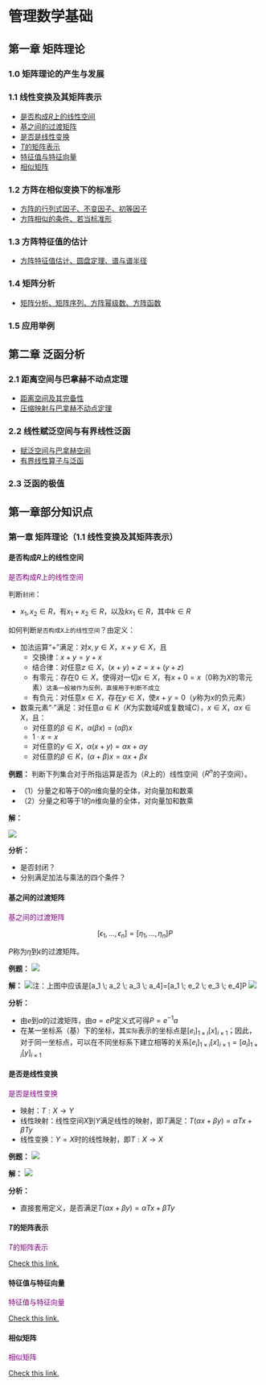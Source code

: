 # 管理数学基础
## 第一章 矩阵理论
### 1.0 矩阵理论的产生与发展
### 1.1 线性变换及其矩阵表示
- [是否构成$R$上的线性空间](#010101)
- [基之间的过渡矩阵](#010102)
- [是否是线性变换](#010103)
- [$T$的矩阵表示](#010104)
- [特征值与特征向量](#010105)
- [相似矩阵](#010106)
### 1.2 方阵在相似变换下的标准形
- [方阵的行列式因子、不变因子、初等因子](./notes/0104方阵的行列式因子、不变因子、初等因子.md)
- [方阵相似的条件、若当标准形](./notes/0105方阵相似的条件、若当标准形.md)
### 1.3 方阵特征值的估计
- [方阵特征值估计、圆盘定理、谱与谱半径](./notes/0106方阵特征值估计、圆盘定理、谱与谱半径.md)
### 1.4 矩阵分析
- [矩阵分析、矩阵序列、方阵幂级数、方阵函数](./notes/0107矩阵分析、矩阵序列、方阵幂级数、方阵函数.md)
### 1.5 应用举例
## 第二章 泛函分析
### 2.1 距离空间与巴拿赫不动点定理
- [距离空间及其完备性](./notes/0201距离空间及其完备性.md)
- [压缩映射与巴拿赫不动点定理]()
### 2.2 线性赋泛空间与有界线性泛函
- [赋泛空间与巴拿赫空间]()
- [有界线性算子与泛函]()
### 2.3 泛函的极值

## 第一章部分知识点
### 第一章 矩阵理论（1.1 线性变换及其矩阵表示）
#### 是否构成$R$上的线性空间
<a id="010101" style="color: #800080">是否构成$R$上的线性空间</a>

判断`封闭`：
- $x_1, x_2 \in R$，有$x_1+x_2 \in R$，以及$kx_1 \in R$，其中$k \in R$

如何判断`是否构成X上的线性空间`？由定义：
- 加法运算“+”满足：对$x,y\in X$，$x+y\in X$，且
  - 交换律：$x+y=y+x$
  - 结合律：对任意$z\in X$，$(x+y)+z=x+(y+z)$
  - 有零元：存在$0\in X$，使得对一切$x\in X$，有$x+0=x$（$0$称为$X$的零元素）`这条一般被作为反例，直接用于判断不成立`
  - 有负元：对任意$x\in X$，存在$y\in X$，使$x+y=0$（$y$称为$x$的负元素）
- 数乘元素“·”满足：对任意$\alpha \in K$（$K$为实数域$R$或复数域$C$），$x \in X$，$\alpha x \in X$，且：
  - 对任意的$\beta \in K$，$\alpha (\beta x) = (\alpha \beta)x$
  - $1 \cdot x = x$
  - 对任意的$y \in X$，$\alpha(x + y) = \alpha x + \alpha y$
  - 对任意的$\beta \in K$，$(\alpha + \beta)x = \alpha x + \beta x$

**例题：** 判断下列集合对于所指运算是否为（$R$上的）线性空间（$R^n$的子空间）。
- （1）分量之和等于0的$n$维向量的全体，对向量加和数乘
- （2）分量之和等于1的$n$维向量的全体，对向量加和数乘

**解：**

![](./images/010101.png)

**分析：**
- 是否封闭？
- 分别满足加法与乘法的四个条件？

#### 基之间的过渡矩阵
<a id="010102" style="color: #800080">基之间的过渡矩阵</a>

$$[\epsilon_1, ...,\epsilon_n] = [\eta_1, ...,\eta_n]P$$

$P$称为$\eta$到$\epsilon$的过渡矩阵。

**例题：**
![](./images/010102.png)

**解：**
![注：上图中应该是$[a_1 \; a_2 \; a_3 \; a_4]=[a_1 \; e_2 \; e_3 \; e_4]P$](./images/010103.png)
![](./images/010104.png)

**分析：**
- 由$e$到$a$的过渡矩阵，由$a=eP$定义式可得$P=e^{-1}a$
- 在某一坐标系（基）下的坐标，其`实际`表示的坐标点是$[e_i]_{1\times i}[x]_{i \times 1}$；因此，对于同一坐标点，可以在不同坐标系下建立相等的关系$[e_i]_{1\times i}[x]_{i \times 1} = [a_i]_{1\times i}[y]_{i \times 1}$

#### 是否是线性变换
<a id="010103" style="color: #800080">是否是线性变换</a>

- 映射：$T: X \rightarrow Y$
- 线性映射：线性空间$X$到$Y$满足线性的映射，即$T$满足：$T(\alpha x + \beta y) = \alpha T x + \beta T y$
- 线性变换：$Y=X$时的线性映射，即$T: X\rightarrow X$

**例题：**
![](./images/010105.png)

**解：**
![](./images/010106.png)

**分析：**
- 直接套用定义，是否满足$T(\alpha x + \beta y) = \alpha T x + \beta T y$

#### $T$的矩阵表示
<a id="010104" style="color: #800080">$T$的矩阵表示</a>

[Check this link.](./notes/0101T的矩阵表示.md)

#### 特征值与特征向量
<a id="010105" style="color: #800080">特征值与特征向量</a>

[Check this link.](./notes/0102特征值与特征向量.md)

#### 相似矩阵
<a id="010106" style="color: #800080">相似矩阵</a>

[Check this link.](./notes/0103相似矩阵.md)
